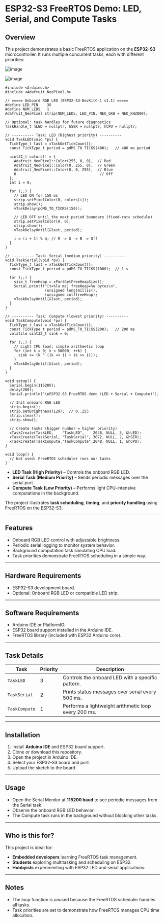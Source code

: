 # ESP32-S3 FreeRTOS Demo: LED, Serial, and Compute Tasks

## Overview
This project demonstrates a basic FreeRTOS application on the **ESP32-S3** microcontroller. It runs multiple concurrent tasks, each with different priorities:

![image](/images/board3.png)

![image](/images/Exercise3.png)

``` 
#include <Arduino.h>
#include <Adafruit_NeoPixel.h>

// ===== Onboard RGB LED (ESP32-S3-DevKitC-1 v1.1) =====
#define LED_PIN    38
#define NUM_LEDS   1
Adafruit_NeoPixel strip(NUM_LEDS, LED_PIN, NEO_GRB + NEO_KHZ800);

// Optional: task handles for future diagnostics
TaskHandle_t hLED = nullptr, hSER = nullptr, hCPU = nullptr;

// ---------- Task: LED (highest priority) ----------
void TaskLED(void *pv) {
  TickType_t last = xTaskGetTickCount();
  const TickType_t period = pdMS_TO_TICKS(400);   // 400 ms period

  uint32_t colors[] = {
    Adafruit_NeoPixel::Color(255, 0, 0),  // Red
    Adafruit_NeoPixel::Color(0, 255, 0),  // Green
    Adafruit_NeoPixel::Color(0, 0, 255),  // Blue
    0                                      // Off
  };
  int i = 0;

  for (;;) {
    // LED ON for 150 ms
    strip.setPixelColor(0, colors[i]);
    strip.show();
    vTaskDelay(pdMS_TO_TICKS(150));

    // LED OFF until the next period boundary (fixed-rate schedule)
    strip.setPixelColor(0, 0);
    strip.show();
    vTaskDelayUntil(&last, period);

    i = (i + 1) % 4; // R -> G -> B -> Off
  }
}

// ---------- Task: Serial (medium priority) ----------
void TaskSerial(void *pv) {
  TickType_t last = xTaskGetTickCount();
  const TickType_t period = pdMS_TO_TICKS(1000);  // 1 s

  for (;;) {
    size_t freeHeap = xPortGetFreeHeapSize();
    Serial.printf("[t=%lu ms] freeHeap=%u bytes\n",
                  (unsigned long)millis(),
                  (unsigned int)freeHeap);
    vTaskDelayUntil(&last, period);
  }
}

// ---------- Task: Compute (lowest priority) ----------
void TaskCompute(void *pv) {
  TickType_t last = xTaskGetTickCount();
  const TickType_t period = pdMS_TO_TICKS(200);   // 200 ms
  volatile uint32_t sink = 0;

  for (;;) {
    // Light CPU load: simple arithmetic loop
    for (int k = 0; k < 50000; ++k) {
      sink += (k ^ ((k << 1) + (k >> 1)));
    }
    vTaskDelayUntil(&last, period);
  }
}

void setup() {
  Serial.begin(115200);
  delay(200);
  Serial.println("\nESP32-S3 FreeRTOS demo (LED + Serial + Compute)");

  // Init onboard RGB LED
  strip.begin();
  strip.setBrightness(120);  // 0..255
  strip.clear();
  strip.show();

  // Create tasks (bigger number = higher priority)
  xTaskCreate(TaskLED,    "TaskLED",    2048, NULL, 3, &hLED);
  xTaskCreate(TaskSerial, "TaskSerial", 3072, NULL, 2, &hSER);
  xTaskCreate(TaskCompute,"TaskCompute",2048, NULL, 1, &hCPU);
}

void loop() {
  // Not used: FreeRTOS scheduler runs our tasks
}

``` 

- **LED Task (High Priority)** – Controls the onboard RGB LED.
- **Serial Task (Medium Priority)** – Sends periodic messages over the serial port.
- **Compute Task (Low Priority)** – Performs light CPU-intensive computations in the background.

The project illustrates **task scheduling**, **timing**, and **priority handling** using FreeRTOS on the ESP32-S3.

---

## Features
- Onboard RGB LED control with adjustable brightness.
- Periodic serial logging to monitor system behavior.
- Background computation task simulating CPU load.
- Task priorities demonstrate FreeRTOS scheduling in a simple way.

---

## Hardware Requirements
- ESP32-S3 development board.
- Optional: Onboard RGB LED or compatible LED strip.

---

## Software Requirements
- Arduino IDE or PlatformIO.
- ESP32 board support installed in the Arduino IDE.
- FreeRTOS library (included with ESP32 Arduino core).

---

## Task Details
| Task         | Priority | Description                                      |
|--------------|----------|--------------------------------------------------|
| `TaskLED`    | 3        | Controls the onboard LED with a specific pattern.|
| `TaskSerial` | 2        | Prints status messages over serial every 500 ms. |
| `TaskCompute`| 1        | Performs a lightweight arithmetic loop every 200 ms.|

---

## Installation
1. Install **Arduino IDE** and ESP32 board support.
2. Clone or download this repository.
3. Open the project in Arduino IDE.
4. Select your ESP32-S3 board and port.
5. Upload the sketch to the board.

---

## Usage
- Open the Serial Monitor at **115200 baud** to see periodic messages from the Serial task.
- Observe the onboard RGB LED behavior.
- The Compute task runs in the background without blocking other tasks.

---

## Who is this for?
This project is ideal for:
- **Embedded developers** learning FreeRTOS task management.
- **Students** exploring multitasking and scheduling on ESP32.
- **Hobbyists** experimenting with ESP32 LED and serial applications.

---

## Notes
- The loop function is unused because the FreeRTOS scheduler handles all tasks.
- Task priorities are set to demonstrate how FreeRTOS manages CPU time allocation.

